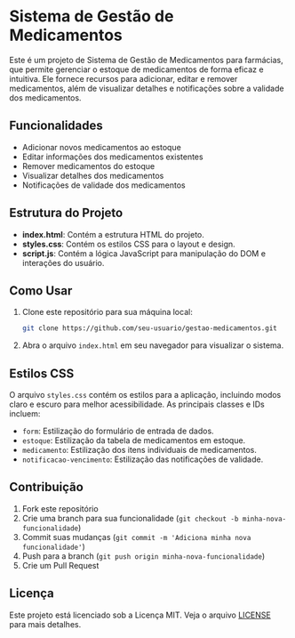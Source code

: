 # Sistema de Gestão de Medicamentos

Este é um projeto de Sistema de Gestão de Medicamentos para farmácias, que permite gerenciar o estoque de medicamentos de forma eficaz e intuitiva. Ele fornece recursos para adicionar, editar e remover medicamentos, além de visualizar detalhes e notificações sobre a validade dos medicamentos.

## Funcionalidades

- Adicionar novos medicamentos ao estoque
- Editar informações dos medicamentos existentes
- Remover medicamentos do estoque
- Visualizar detalhes dos medicamentos
- Notificações de validade dos medicamentos

## Estrutura do Projeto

- **index.html**: Contém a estrutura HTML do projeto.
- **styles.css**: Contém os estilos CSS para o layout e design.
- **script.js**: Contém a lógica JavaScript para manipulação do DOM e interações do usuário.

## Como Usar

1. Clone este repositório para sua máquina local:
    ```bash
    git clone https://github.com/seu-usuario/gestao-medicamentos.git
    ```
2. Abra o arquivo `index.html` em seu navegador para visualizar o sistema.

## Estilos CSS

O arquivo `styles.css` contém os estilos para a aplicação, incluindo modos claro e escuro para melhor acessibilidade. As principais classes e IDs incluem:

- `form`: Estilização do formulário de entrada de dados.
- `estoque`: Estilização da tabela de medicamentos em estoque.
- `medicamento`: Estilização dos itens individuais de medicamentos.
- `notificacao-vencimento`: Estilização das notificações de validade.

## Contribuição

1. Fork este repositório
2. Crie uma branch para sua funcionalidade (`git checkout -b minha-nova-funcionalidade`)
3. Commit suas mudanças (`git commit -m 'Adiciona minha nova funcionalidade'`)
4. Push para a branch (`git push origin minha-nova-funcionalidade`)
5. Crie um Pull Request

## Licença

Este projeto está licenciado sob a Licença MIT. Veja o arquivo [LICENSE](LICENSE) para mais detalhes.

